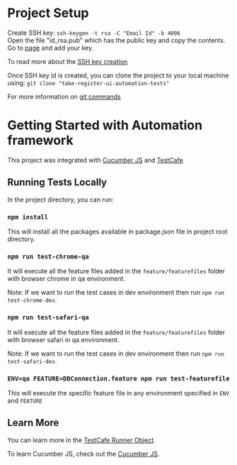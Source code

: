 # Project Setup

Create SSH key: `ssh-keygen -t rsa -C "Email Id" -b 4096` \
Open the file "id_rsa.pub" which has the public key and copy the contents. \
Go to [page](https://dev.azure.com/essnextgen/_usersSettings/keys) and add your key.

To read more about the [SSH key creation](https://confluence.atlassian.com/bitbucketserver/creating-ssh-keys-776639788.html)

Once SSH key id is created, you can clone the project to your local machine using: `git clone "take-register-ui-automation-tests"`

For more information on [git commands](https://confluence.atlassian.com/bitbucketserver/basic-git-commands-776639767.html)

# Getting Started with Automation framework

This project was integrated with [Cucumber JS](https://cucumber.io/docs/cucumber/) and [TestCafe](https://testcafe.io/documentation/402635/getting-started)


## Running Tests Locally

In the project directory, you can run:

### `npm install`

This will install all the packages available in package.json file in project root directory.

### `npm run test-chrome-qa`

It will execute all the feature files added in the `feature/featurefiles` folder with browser chrome in qa environment.

Note: If we want to run the test cases in dev environment then run `npm run test-chrome-dev`.

### `npm run test-safari-qa`

It will execute all the feature files added in the `feature/featurefiles` folder with browser safari in qa environment.

Note: If we want to run the test cases in dev environment then run `npm run test-safari-dev`.

### `ENV=qa FEATURE=DBConnection.feature npm run test-featurefile`

This will execute the specific feature file in any environment specified in `ENV` and `FEATURE`



## Learn More

You can learn more in the [TestCafe Runner Object](https://testcafe.io/documentation/402641/reference/testcafe-api/runner).

To learn Cucumber JS, check out the [Cucumber JS](https://cucumber.io/docs/guides/).





